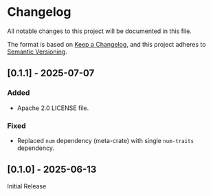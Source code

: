 # Changelog

All notable changes to this project will be documented in this file.

The format is based on [Keep a Changelog](https://keepachangelog.com/en/1.1.0/),
and this project adheres to [Semantic Versioning](https://semver.org/spec/v2.0.0.html).

## [0.1.1] - 2025-07-07

### Added

- Apache 2.0 LICENSE file.

### Fixed

- Replaced `num` dependency (meta-crate) with single `num-traits` dependency.

## [0.1.0] - 2025-06-13

Initial Release
